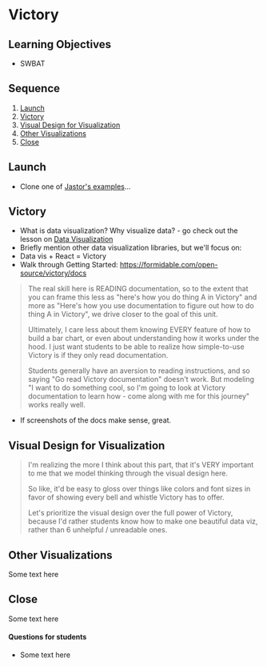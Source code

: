 # Victory

## Learning Objectives

- SWBAT 

## Sequence

1. [Launch](#launch)
2. [Victory](#victory)
3. [Visual Design for Visualization](#visual-design-for-visualization)
4. [Other Visualizations](#other-visualizations)
5. [Close](#close)

## Launch

* Clone one of [Jastor's examples]()...

## Victory

- What is data visualization? Why visualize data? - go check out the lesson on [Data Visualization](./data/visualization.md)
- Briefly mention other data visualization libraries, but we'll focus on:
- Data vis + React = Victory
- Walk through Getting Started: https://formidable.com/open-source/victory/docs

> The real skill here is READING documentation, so to the extent that you can frame this less as "here's how you do thing A in Victory" and more as "Here's how you use documentation to figure out how to do thing A in Victory", we drive closer to the goal of this unit.
>
> Ultimately, I care less about them knowing EVERY feature of how to build a bar chart, or even about understanding how it works under the hood. I just want students to be able to realize how simple-to-use Victory is if they only read documentation.
>
> Students generally have an aversion to reading instructions, and so saying "Go read Victory documentation" doesn't work. But modeling "I want to do something cool, so I'm going to look at Victory documentation to learn how - come along with me for this journey" works really well.

- If screenshots of the docs make sense, great.

## Visual Design for Visualization

> I'm realizing the more I think about this part, that it's VERY important to me that we model thinking through the visual design here.
>
> So like, it'd be easy to gloss over things like colors and font sizes in favor of showing every bell and whistle Victory has to offer.
>
> Let's prioritize the visual design over the full power of Victory, because I'd rather students know how to make one beautiful data viz, rather than 6 unhelpful / unreadable ones.

## Other Visualizations

Some text here

## Close

Some text here

#### Questions for students

- Some text here

